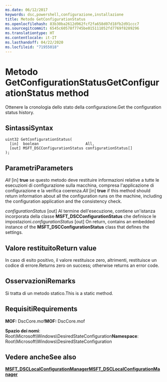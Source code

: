 ```yaml
---
ms.date: 06/12/2017
keywords: dsc,powershell,configurazione,installazione
title: Metodo GetConfigurationStatus
ms.openlocfilehash: 83b30ba2612d962fcf2fa658d07d18fb2d91ccc7
ms.sourcegitcommit: 6545c60578f7745be015111052fd7769f8289296
ms.translationtype: HT
ms.contentlocale: it-IT
ms.lasthandoff: 04/22/2020
ms.locfileid: "71955018"
---
```

# <a name="getconfigurationstatus-method"></a><span data-ttu-id="6cdea-103">Metodo GetConfigurationStatus</span><span class="sxs-lookup"><span data-stu-id="6cdea-103">GetConfigurationStatus method</span></span>

<span data-ttu-id="6cdea-104">Ottenere la cronologia dello stato della configurazione.</span><span class="sxs-lookup"><span data-stu-id="6cdea-104">Get the configuration status history.</span></span>

## <a name="syntax"></a><span data-ttu-id="6cdea-105">Sintassi</span><span class="sxs-lookup"><span data-stu-id="6cdea-105">Syntax</span></span>

```mof
uint32 GetConfigurationStatus(
  [in]  boolean                     All,
  [out] MSFT_DSCConfigurationStatus configurationStatus[]
);
```

## <a name="parameters"></a><span data-ttu-id="6cdea-106">Parametri</span><span class="sxs-lookup"><span data-stu-id="6cdea-106">Parameters</span></span>

<span data-ttu-id="6cdea-107">*All* \[in\] **true** se questo metodo deve restituire informazioni relative a tutte le esecuzioni di configurazione sulla macchina, compresa l'applicazione di configurazione e la verifica coerenza.</span><span class="sxs-lookup"><span data-stu-id="6cdea-107">*All* \[in\] **true** if this method should return information about all the configuration runs on the machine, including the configuration application and the consistency check.</span></span>

<span data-ttu-id="6cdea-108">*configurationStatus* \[out\] Al termine dell'esecuzione, contiene un'istanza incorporata della classe **MSFT_DSCConfigurationStatus** che definisce le impostazioni.</span><span class="sxs-lookup"><span data-stu-id="6cdea-108">*configurationStatus* \[out\] On return, contains an embedded instance of the **MSFT_DSCConfigurationStatus** class that defines the settings.</span></span>

## <a name="return-value"></a><span data-ttu-id="6cdea-109">Valore restituito</span><span class="sxs-lookup"><span data-stu-id="6cdea-109">Return value</span></span>

<span data-ttu-id="6cdea-110">In caso di esito positivo, il valore restituisce zero, altrimenti, restituisce un codice di errore.</span><span class="sxs-lookup"><span data-stu-id="6cdea-110">Returns zero on success; otherwise returns an error code.</span></span>

## <a name="remarks"></a><span data-ttu-id="6cdea-111">Osservazioni</span><span class="sxs-lookup"><span data-stu-id="6cdea-111">Remarks</span></span>

<span data-ttu-id="6cdea-112">Si tratta di un metodo statico.</span><span class="sxs-lookup"><span data-stu-id="6cdea-112">This is a static method.</span></span>

## <a name="requirements"></a><span data-ttu-id="6cdea-113">Requisiti</span><span class="sxs-lookup"><span data-stu-id="6cdea-113">Requirements</span></span>

<span data-ttu-id="6cdea-114">**MOF:** DscCore.mof</span><span class="sxs-lookup"><span data-stu-id="6cdea-114">**MOF:** DscCore.mof</span></span>

<span data-ttu-id="6cdea-115">**Spazio dei nomi**: Root\Microsoft\Windows\DesiredStateConfiguration</span><span class="sxs-lookup"><span data-stu-id="6cdea-115">**Namespace**: Root\Microsoft\Windows\DesiredStateConfiguration</span></span>

## <a name="see-also"></a><span data-ttu-id="6cdea-116">Vedere anche</span><span class="sxs-lookup"><span data-stu-id="6cdea-116">See also</span></span>

[<span data-ttu-id="6cdea-117">**MSFT_DSCLocalConfigurationManager**</span><span class="sxs-lookup"><span data-stu-id="6cdea-117">**MSFT_DSCLocalConfigurationManager**</span></span>](msft-dsclocalconfigurationmanager.md)
